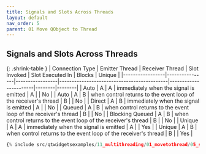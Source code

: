 ```yaml
---
title: Signals and Slots Across Threads
layout: default
nav_order: 5
parent: 01 Move QObject to Thread
---
```


## Signals and Slots Across Threads

{: .shrink-table }
| Connection Type | Emitter Thread | Receiver Thread |       Slot Invoked                                    | Slot Executed In           | Blocks | Unique |
|-----------------|----------------|-----------------|--------------------------------------------|-----------------------|--------|--------|
| Auto            |        A       |        A        | immediately when the signal is emitted |        A              |        | No     |
| Auto            |        A       |        B        | when control returns to the event loop of the receiver's thread |        B              |        | No     |
| Direct          |        A       |        B        | immediately when the signal is emitted |        A              |        | No     |
| Queued          |        A       |        B        | when control returns to the event loop of the receiver's thread |        B              |        | No     |
| Blocking Queued |        A       |        B        | when control returns to the event loop of the receiver's thread |        B              |        | No     |
| Unique          |        A       |        A        | immediately when the signal is emitted |        A              |        | Yes    |
| Unique          |        A       |        B        | when control returns to the event loop of the receiver's thread |        B              |        | Yes    |

```python
{% include src/qtwidgetsexamples/11_multithreading/01_movetothread/05_signals_and_slots_across_threads.py %}
```
